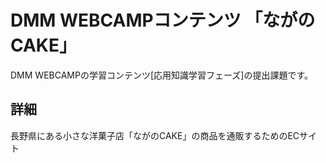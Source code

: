 # DMM WEBCAMPコンテンツ 「ながのCAKE」

DMM WEBCAMPの学習コンテンツ[応用知識学習フェーズ]の提出課題です。

## 詳細

長野県にある小さな洋菓子店「ながのCAKE」の商品を通販するためのECサイト